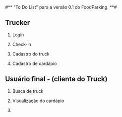 #** "To Do List" para a versão 0.1 do FoodParking. **#

## Trucker ##

1. Login

2. Check-in

3. Cadastro do truck

4. Cadastro de cardápio





## Usuário final - (cliente do Truck) ##

1. Busca de truck

2. Visualização do cardápio

3.